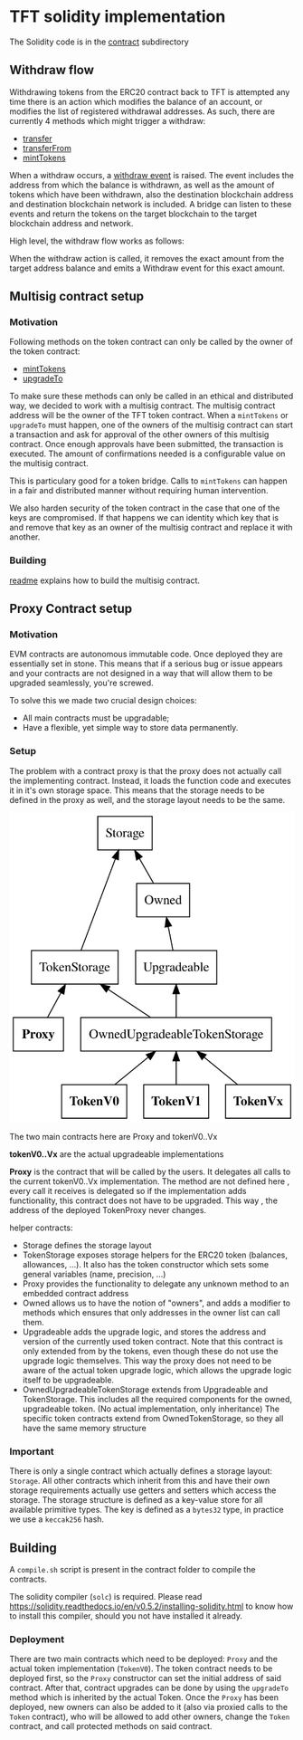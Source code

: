 # TFT solidity implementation

The Solidity code is in the [contract](./contract) subdirectory

## Withdraw flow

Withdrawing tokens from the ERC20 contract back to TFT is attempted any time there is an action which modifies the balance of an account, or modifies the list of registered withdrawal addresses.
As such, there are currently 4 methods which might trigger a withdraw:

- [transfer](./contract/tokenV0.sol#L78)
- [transferFrom](./contract/tokenV0.sol#L110)
- [mintTokens](./contract/tokenV0.sol#L147)

When a withdraw occurs,  a [withdraw event](./contract/tokenV0.sol#L40) is raised. The event includes the address from which the balance is withdrawn, as well as the amount of tokens which have been withdrawn, also the destination blockchain address and destination blockchain network is included. A bridge can listen to these events and return the tokens on the target blockchain to the target blockchain address and network.

High level, the withdraw flow works as follows:

When the withdraw action is called, it removes the exact amount from the target address balance and emits a Withdraw event for this exact amount.

## Multisig contract setup

### Motivation

Following methods on the token contract can only be called by the owner of the token contract:

- [mintTokens](./contract/tokenV0.sol#L147)
- [upgradeTo](./contract/upgradeable.sol#L52)

To make sure these methods can only be called in an ethical and distributed way, we decided to work with a multisig contract. The multisig contract address will be the owner of the TFT token contract.
When a `mintTokens` or `upgradeTo` must happen, one of the owners of the multisig contract can start a transaction and ask for approval of the other owners of this multisig contract. Once enough approvals have been submitted, the transaction is executed. The amount of confirmations needed is a configurable value on the multisig contract.

This is particulary good for a token bridge. Calls to `mintTokens` can happen in a fair and distributed manner without requiring human intervention.

We also harden security of the token contract in the case that one of the keys are compromised. If that happens we can identity which key that is and remove that key as an owner of the multisig contract and replace it with another.

### Building

[readme](./multisig/README.md) explains how to build the multisig contract.

## Proxy Contract setup

### Motivation

EVM contracts are autonomous immutable code. Once deployed  they are essentially set in stone. This means that if a serious bug or issue appears and your contracts are not designed in a way that will allow them to be upgraded seamlessly, you're screwed.

To solve this we made two crucial design choices:

- All main contracts must be upgradable;
- Have a flexible, yet simple way to store data permanently.

### Setup

The problem with a contract proxy is that the proxy does not actually call the implementing contract. Instead,
it loads the function code and executes it in it's own storage space. This means that the storage needs to be
defined in the proxy as well, and the storage layout needs to be the same.

![contract hierarchy diagram](setup.svg)

The two main contracts here are Proxy and tokenV0..Vx

**tokenV0..Vx** are the actual upgradeable implementations

**Proxy** is the contract that will be called by the users. It delegates all calls to the current tokenV0..Vx implementation. The method are not defined here , every call it receives is delegated so if the implementation adds functionality, this contract does not have to be upgraded.
This way , the address of the deployed TokenProxy never changes.

helper contracts:

- Storage defines the storage layout
- TokenStorage exposes storage helpers for the ERC20 token (balances, allowances, ...). It also has the token constructor which sets some general variables (name, precision, ...)
- Proxy provides the functionality to delegate any unknown method to an embedded contract address
- Owned allows us to have the notion of "owners", and adds a modifier to methods which ensures that only addresses in the owner list can call them.
- Upgradeable adds the upgrade logic, and stores the address and version of the currently used token contract. Note that this contract is only extended from by the tokens,
    even though these do not use the upgrade logic themselves. This way the proxy does not need to be aware of the actual token upgrade logic, which allows the upgrade logic itself
    to be upgradeable.
- OwnedUpgradeableTokenStorage extends from Upgradeable and TokenStorage. This includes all the required components
  for the owned, upgradeable token. (No actual implementation, only inheritance)
  The specific token contracts extend from OwnedTokenStorage, so they all have the same memory structure

### Important

There is only a single contract which actually defines a storage layout: `Storage`. All other contracts which inherit from this and have
their own storage requirements actually use getters and setters which access the storage. The storage structure is defined as a key-value store
for all available primitive types. The key is defined as a `bytes32` type, in practice we use a `keccak256` hash.

## Building

A `compile.sh` script is present in the contract folder to compile the contracts.

The solidity compiler (`solc`) is required.
Please read <https://solidity.readthedocs.io/en/v0.5.2/installing-solidity.html> to know how to install this compiler, should you not have installed it already.

### Deployment

There are two main contracts which need to be deployed: `Proxy` and the actual token implementation (`TokenV0`). The token contract needs to be deployed first, so the `Proxy`
constructor can set the initial address of said contract. After that, contract upgrades can be done by using the `upgradeTo` method which is inherited by the actual Token. Once the
`Proxy` has been deployed, new owners can also be added to it (also via proxied calls to the `Token` contract), who will be allowed to add other owners, change the `Token` contract,
and call protected methods on said contract.
